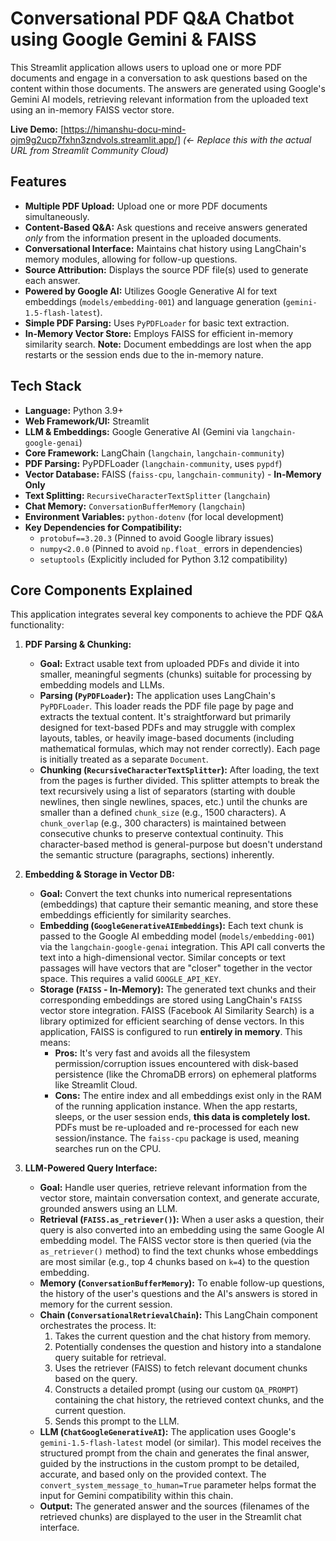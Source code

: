 # Conversational PDF Q&A Chatbot using Google Gemini & FAISS

This Streamlit application allows users to upload one or more PDF documents and engage in a conversation to ask questions based on the content within those documents. The answers are generated using Google's Gemini AI models, retrieving relevant information from the uploaded text using an in-memory FAISS vector store.

**Live Demo:** [https://himanshu-docu-mind-ojm9g2ucp7fxhn3zndvols.streamlit.app/] *(<- Replace this with the actual URL from Streamlit Community Cloud)*

<!-- ![App Screenshot](link_to_your_screenshot.png) -->

## Features

*   **Multiple PDF Upload:** Upload one or more PDF documents simultaneously.
*   **Content-Based Q&A:** Ask questions and receive answers generated *only* from the information present in the uploaded documents.
*   **Conversational Interface:** Maintains chat history using LangChain's memory modules, allowing for follow-up questions.
*   **Source Attribution:** Displays the source PDF file(s) used to generate each answer.
*   **Powered by Google AI:** Utilizes Google Generative AI for text embeddings (`models/embedding-001`) and language generation (`gemini-1.5-flash-latest`).
*   **Simple PDF Parsing:** Uses `PyPDFLoader` for basic text extraction.
*   **In-Memory Vector Store:** Employs FAISS for efficient in-memory similarity search. **Note:** Document embeddings are lost when the app restarts or the session ends due to the in-memory nature.

## Tech Stack

*   **Language:** Python 3.9+
*   **Web Framework/UI:** Streamlit
*   **LLM & Embeddings:** Google Generative AI (Gemini via `langchain-google-genai`)
*   **Core Framework:** LangChain (`langchain`, `langchain-community`)
*   **PDF Parsing:** PyPDFLoader (`langchain-community`, uses `pypdf`)
*   **Vector Database:** FAISS (`faiss-cpu`, `langchain-community`) - **In-Memory Only**
*   **Text Splitting:** `RecursiveCharacterTextSplitter` (`langchain`)
*   **Chat Memory:** `ConversationBufferMemory` (`langchain`)
*   **Environment Variables:** `python-dotenv` (for local development)
*   **Key Dependencies for Compatibility:**
    *   `protobuf==3.20.3` (Pinned to avoid Google library issues)
    *   `numpy<2.0.0` (Pinned to avoid `np.float_` errors in dependencies)
    *   `setuptools` (Explicitly included for Python 3.12 compatibility)

## Core Components Explained

This application integrates several key components to achieve the PDF Q&A functionality:

1.  **PDF Parsing & Chunking:**
    *   **Goal:** Extract usable text from uploaded PDFs and divide it into smaller, meaningful segments (chunks) suitable for processing by embedding models and LLMs.
    *   **Parsing (`PyPDFLoader`):** The application uses LangChain's `PyPDFLoader`. This loader reads the PDF file page by page and extracts the textual content. It's straightforward but primarily designed for text-based PDFs and may struggle with complex layouts, tables, or heavily image-based documents (including mathematical formulas, which may not render correctly). Each page is initially treated as a separate `Document`.
    *   **Chunking (`RecursiveCharacterTextSplitter`):** After loading, the text from the pages is further divided. This splitter attempts to break the text recursively using a list of separators (starting with double newlines, then single newlines, spaces, etc.) until the chunks are smaller than a defined `chunk_size` (e.g., 1500 characters). A `chunk_overlap` (e.g., 300 characters) is maintained between consecutive chunks to preserve contextual continuity. This character-based method is general-purpose but doesn't understand the semantic structure (paragraphs, sections) inherently.

2.  **Embedding & Storage in Vector DB:**
    *   **Goal:** Convert the text chunks into numerical representations (embeddings) that capture their semantic meaning, and store these embeddings efficiently for similarity searches.
    *   **Embedding (`GoogleGenerativeAIEmbeddings`):** Each text chunk is passed to the Google AI embedding model (`models/embedding-001`) via the `langchain-google-genai` integration. This API call converts the text into a high-dimensional vector. Similar concepts or text passages will have vectors that are "closer" together in the vector space. This requires a valid `GOOGLE_API_KEY`.
    *   **Storage (`FAISS` - In-Memory):** The generated text chunks and their corresponding embeddings are stored using LangChain's `FAISS` vector store integration. FAISS (Facebook AI Similarity Search) is a library optimized for efficient searching of dense vectors. In this application, FAISS is configured to run **entirely in memory**. This means:
        *   **Pros:** It's very fast and avoids all the filesystem permission/corruption issues encountered with disk-based persistence (like the ChromaDB errors) on ephemeral platforms like Streamlit Cloud.
        *   **Cons:** The entire index and all embeddings exist only in the RAM of the running application instance. When the app restarts, sleeps, or the user session ends, **this data is completely lost.** PDFs must be re-uploaded and re-processed for each new session/instance. The `faiss-cpu` package is used, meaning searches run on the CPU.

3.  **LLM-Powered Query Interface:**
    *   **Goal:** Handle user queries, retrieve relevant information from the vector store, maintain conversation context, and generate accurate, grounded answers using an LLM.
    *   **Retrieval (`FAISS.as_retriever()`):** When a user asks a question, their query is also converted into an embedding using the same Google AI embedding model. The FAISS vector store is then queried (via the `as_retriever()` method) to find the text chunks whose embeddings are most similar (e.g., top 4 chunks based on `k=4`) to the question embedding.
    *   **Memory (`ConversationBufferMemory`):** To enable follow-up questions, the history of the user's questions and the AI's answers is stored in memory for the current session.
    *   **Chain (`ConversationalRetrievalChain`):** This LangChain component orchestrates the process. It:
        1.  Takes the current question and the chat history from memory.
        2.  Potentially condenses the question and history into a standalone query suitable for retrieval.
        3.  Uses the retriever (FAISS) to fetch relevant document chunks based on the query.
        4.  Constructs a detailed prompt (using our custom `QA_PROMPT`) containing the chat history, the retrieved context chunks, and the current question.
        5.  Sends this prompt to the LLM.
    *   **LLM (`ChatGoogleGenerativeAI`):** The application uses Google's `gemini-1.5-flash-latest` model (or similar). This model receives the structured prompt from the chain and generates the final answer, guided by the instructions in the custom prompt to be detailed, accurate, and based only on the provided context. The `convert_system_message_to_human=True` parameter helps format the input for Gemini compatibility within this chain.
    *   **Output:** The generated answer and the sources (filenames of the retrieved chunks) are displayed to the user in the Streamlit chat interface.

